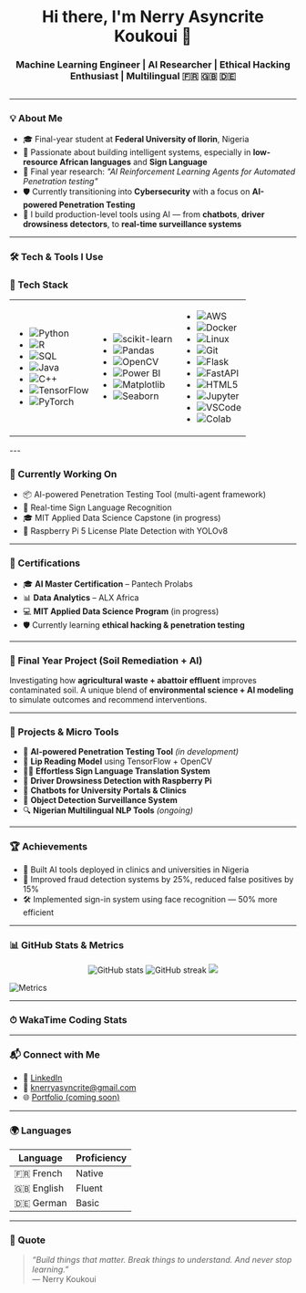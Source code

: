 <h1 align="center">Hi there, I'm Nerry Asyncrite Koukoui 👋</h1>
<h3 align="center">Machine Learning Engineer | AI Researcher | Ethical Hacking Enthusiast | Multilingual 🇫🇷 🇬🇧 🇩🇪</h3>

<p align="center">
  <img src="https://komarev.com/ghpvc/?username=Nerry-AXL&style=flat-square&color=blue" alt=""/>
</p>

---

### 💡 About Me

- 🎓 Final-year student at **Federal University of Ilorin**, Nigeria  
- 🤖 Passionate about building intelligent systems, especially in **low-resource African languages** and **Sign Language**  
- 🔬 Final year research: *"AI Reinforcement Learning Agents for Automated Penetration testing"*
- 🛡️ Currently transitioning into **Cybersecurity** with a focus on **AI-powered Penetration Testing**
- 🧠 I build production-level tools using AI — from **chatbots**, **driver drowsiness detectors**, to **real-time surveillance systems**

---

### 🛠️ Tech & Tools I Use
### 🧰 Tech Stack

<table>
  <tr>
    <td>

- ![Python](https://img.shields.io/badge/-Python-05122A?style=flat&logo=python)  
- ![R](https://img.shields.io/badge/-R-276DC3?style=flat&logo=r)  
- ![SQL](https://img.shields.io/badge/-SQL-4479A1?style=flat&logo=MySQL)  
- ![Java](https://img.shields.io/badge/-Java-007396?style=flat&logo=java)  
- ![C++](https://img.shields.io/badge/-C++-00599C?style=flat&logo=cplusplus)  
- ![TensorFlow](https://img.shields.io/badge/-TensorFlow-FF6F00?style=flat&logo=tensorflow)  
- ![PyTorch](https://img.shields.io/badge/-PyTorch-EE4C2C?style=flat&logo=pytorch)

</td>
    <td>

- ![scikit-learn](https://img.shields.io/badge/-Scikit--Learn-F7931E?style=flat&logo=scikit-learn)  
- ![Pandas](https://img.shields.io/badge/-Pandas-150458?style=flat&logo=pandas)  
- ![OpenCV](https://img.shields.io/badge/-OpenCV-5C3EE8?style=flat&logo=opencv)  
- ![Power BI](https://img.shields.io/badge/-Power%20BI-F2C811?style=flat&logo=powerbi)  
- ![Matplotlib](https://img.shields.io/badge/-Matplotlib-008080?style=flat&logo=python)  
- ![Seaborn](https://img.shields.io/badge/-Seaborn-3776AB?style=flat&logo=python)

</td>
    <td>

- ![AWS](https://img.shields.io/badge/-AWS-232F3E?style=flat&logo=amazon-aws)  
- ![Docker](https://img.shields.io/badge/-Docker-2496ED?style=flat&logo=docker)  
- ![Linux](https://img.shields.io/badge/-Linux-FCC624?style=flat&logo=linux)  
- ![Git](https://img.shields.io/badge/-Git-F05032?style=flat&logo=git)  
- ![Flask](https://img.shields.io/badge/-Flask-000000?style=flat&logo=flask)  
- ![FastAPI](https://img.shields.io/badge/-FastAPI-009688?style=flat&logo=fastapi)  
- ![HTML5](https://img.shields.io/badge/-HTML5-E34F26?style=flat&logo=html5)  
- ![Jupyter](https://img.shields.io/badge/-Jupyter-F37626?style=flat&logo=jupyter)  
- ![VSCode](https://img.shields.io/badge/-VSCode-007ACC?style=flat&logo=visual-studio-code)  
- ![Colab](https://img.shields.io/badge/-Google%20Colab-F9AB00?style=flat&logo=google-colab)

</td>
  </tr>
</table>
---

### 🧪 Currently Working On

- 📦 AI-powered Penetration Testing Tool (multi-agent framework)
- 🧬 Real-time Sign Language Recognition
- 🎓 MIT Applied Data Science Capstone (in progress)
- 🚀 Raspberry Pi 5 License Plate Detection with YOLOv8

---

### 📜 Certifications

- 🎓 **AI Master Certification** – Pantech Prolabs  
- 📊 **Data Analytics** – ALX Africa  
- 💻 **MIT Applied Data Science Program** (in progress)  
- 🛡️ Currently learning **ethical hacking & penetration testing**

---

### 🧪 Final Year Project (Soil Remediation + AI)

Investigating how **agricultural waste + abattoir effluent** improves contaminated soil. A unique blend of **environmental science + AI modeling** to simulate outcomes and recommend interventions.

---

### 🚀 Projects & Micro Tools

- 🔐 **AI-powered Penetration Testing Tool** *(in development)*  
- 📸 **Lip Reading Model** using TensorFlow + OpenCV  
- 🤟🏾 **Effortless Sign Language Translation System**  
- 🧠 **Driver Drowsiness Detection with Raspberry Pi**  
- 💬 **Chatbots for University Portals & Clinics**  
- 🔎 **Object Detection Surveillance System**  
- 🔍 **Nigerian Multilingual NLP Tools** *(ongoing)*

---

### 🏆 Achievements

- 🥇 Built AI tools deployed in clinics and universities in Nigeria  
- 🎯 Improved fraud detection systems by 25%, reduced false positives by 15%  
- 🛠️ Implemented sign-in system using face recognition — 50% more efficient

---

### 📊 GitHub Stats & Metrics

<p align="center">
  <img src="https://github-readme-stats.vercel.app/api?username=Nerry-AXL&show_icons=true&theme=radical" alt="GitHub stats" />
  <img src="https://github-readme-streak-stats.herokuapp.com/?user=Nerry-AXL&theme=dark" alt="GitHub streak" />
  <img src="https://github-readme-stats.vercel.app/api/top-langs/?username=Nerry-AXL&layout=compact&theme=radical" />
</p>

![Metrics](https://raw.githubusercontent.com/Nerry-AXL/Nerry-AXL/main/github-metrics.svg)

---

### ⏱ WakaTime Coding Stats

<!--START_SECTION:waka-->
<!--END_SECTION:waka-->

---

### 📬 Connect with Me

- 🔗 [LinkedIn](https://www.linkedin.com/in/nerry-koukoui/)
- 📧 knerryasyncrite@gmail.com  
- 🌐 [Portfolio (coming soon)](https://github.com/Nerry-AXL)

---

### 🌍 Languages

| Language | Proficiency |
|----------|-------------|
| 🇫🇷 French | Native |
| 🇬🇧 English | Fluent |
| 🇩🇪 German | Basic |

---

### 💬 Quote
> _“Build things that matter. Break things to understand. And never stop learning.”_  
— Nerry Koukoui
